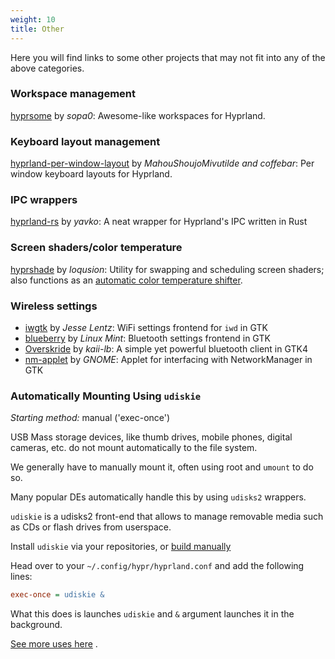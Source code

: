```yaml
---
weight: 10
title: Other
---
```


Here you will find links to some other projects that may not fit into any of the
above categories.

### Workspace management

[hyprsome](https://github.com/sopa0/hyprsome) by _sopa0_: Awesome-like
workspaces for Hyprland.

### Keyboard layout management

[hyprland-per-window-layout](https://github.com/coffebar/hyprland-per-window-layout/)
by _MahouShoujoMivutilde and coffebar_: Per window keyboard layouts for
Hyprland.

### IPC wrappers

[hyprland-rs](https://github.com/yavko/hyprland-rs) by _yavko_: A neat wrapper
for Hyprland's IPC written in Rust

### Screen shaders/color temperature

[hyprshade](https://github.com/loqusion/hyprshade) by _loqusion_: Utility for
swapping and scheduling screen shaders; also functions as an
[automatic color temperature shifter](https://en.wikipedia.org/wiki/F.lux).

### Wireless settings
- [iwgtk](https://github.com/J-Lentz/iwgtk) by _Jesse Lentz_: WiFi settings frontend for `iwd` in GTK
- [blueberry](https://github.com/linuxmint/blueberry) by _Linux Mint_: Bluetooth settings frontend in GTK
- [Overskride](https://github.com/kaii-lb/overskride) by _kaii-lb_: A simple yet powerful bluetooth client in GTK4
- [nm-applet](https://gitlab.gnome.org/GNOME/network-manager-applet) by _GNOME_: Applet for interfacing with NetworkManager in GTK

### Automatically Mounting Using `udiskie`

_Starting method:_ manual ('exec-once')

USB Mass storage devices, like thumb drives, mobile phones, digital cameras,
etc. do not mount automatically to the file system.

We generally have to manually mount it, often using root and `umount` to do so.

Many popular DEs automatically handle this by using `udisks2` wrappers.

`udiskie` is a udisks2 front-end that allows to manage removable media such as
CDs or flash drives from userspace.

Install `udiskie` via your repositories, or
[build manually](https://github.com/coldfix/udiskie/wiki/installation)

Head over to your `~/.config/hypr/hyprland.conf` and add the following lines:

```ini
exec-once = udiskie &
```

What this does is launches `udiskie` and `&` argument launches it in the
background.

[See more uses here](https://github.com/coldfix/udiskie/wiki/Usage) .
